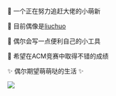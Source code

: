 👋 一个正在努力追赶大佬的小萌新

🌱 目前偶像是[liuchuo](https://liuchuo.net)

💬 偶尔会写一点便利自己的小工具

🔭 希望在ACM竞赛中取得不错的成绩

✨ 偶尔期望萌萌哒的生活 ✨

![](https://github-readme-stats.vercel.app/api?username=yz-hl)
